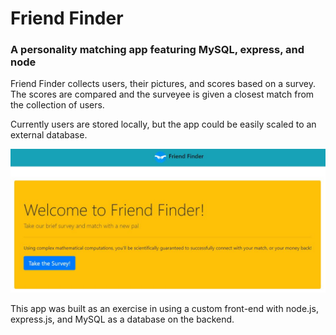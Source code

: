 # Friend Finder 

### A personality matching app featuring MySQL, express, and node

Friend Finder collects users, their pictures, and scores based on a survey. The scores are compared and the surveyee is given a closest match from the collection of users.

Currently users are stored locally, but the app could be easily scaled to an external database.

![Screenshot](screen.JPG)

This app was built as an exercise in using a custom front-end with node.js, express.js, and MySQL as a database on the backend.
